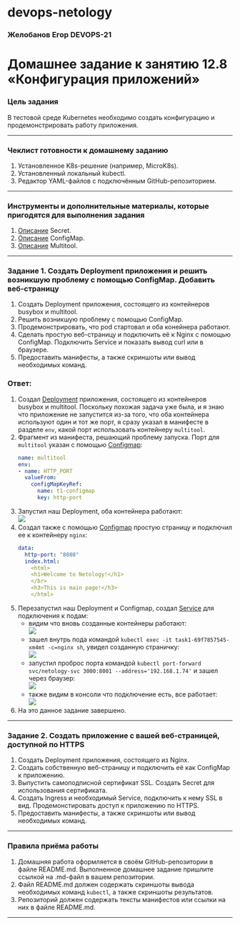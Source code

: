 # devops-netology

### Желобанов Егор DEVOPS-21

# Домашнее задание к занятию 12.8 «Конфигурация приложений»

### Цель задания

В тестовой среде Kubernetes необходимо создать конфигурацию и продемонстрировать работу приложения.

------

### Чеклист готовности к домашнему заданию

1. Установленное K8s-решение (например, MicroK8s).
2. Установленный локальный kubectl.
3. Редактор YAML-файлов с подключённым GitHub-репозиторием.

------

### Инструменты и дополнительные материалы, которые пригодятся для выполнения задания

1. [Описание](https://kubernetes.io/docs/concepts/configuration/secret/) Secret.
2. [Описание](https://kubernetes.io/docs/concepts/configuration/configmap/) ConfigMap.
3. [Описание](https://github.com/wbitt/Network-MultiTool) Multitool.

------

### Задание 1. Создать Deployment приложения и решить возникшую проблему с помощью ConfigMap. Добавить веб-страницу

1. Создать Deployment приложения, состоящего из контейнеров busybox и multitool.
2. Решить возникшую проблему с помощью ConfigMap.
3. Продемонстрировать, что pod стартовал и оба конейнера работают.
4. Сделать простую веб-страницу и подключить её к Nginx с помощью ConfigMap. Подключить Service и показать вывод curl или в браузере.
5. Предоставить манифесты, а также скриншоты или вывод необходимых команд.

### Ответ:

1. Создал [Deployment](/practice/12.8/task1/deployment-task1.yaml) приложения, состоящего из контейнеров busybox и multitool. Поскольку похожая задача уже была, и я знаю что приложение не запустится из-за того, что оба контейнера используют один и тот же порт, я сразу указал в манифесте в разделе `env`, какой порт использовать контейнеру `multitool`.
2. Фрагмент из манифеста, решающий проблему запуска. Порт для `multitool` указан с помощью [Configmap](/practice/12.8/task1/configmap-task1.yaml):  
    ```yaml
    name: multitool
    env:
    - name: HTTP_PORT
      valueFrom:
        configMapKeyRef:
          name: t1-configmap
          key: http-port
   ```
3. Запустил наш Deployment, оба контейнера работают:  
    ![](/pics/12.8/task1-deployment-running.jpg)  
4. Создал также с помощью [Configmap](/practice/12.8/task1/configmap-task1.yaml) простую страницу и подключил ее к контейнеру `nginx`:
    ```yaml
    data:
      http-port: "8080"
      index.html:
        <html>
        <h1>Welcome to Netology!</h1>
        </br>
        <h3>This is main page!</h3>
        </html>
    ```  
5. Перезапустил наш Deployment и Configmap, создал [Service](/practice/12.8/task1/service-task1.yaml) для подключения к подам:
    * видим что вновь созданные контейнеры работают:  
    ![](/pics/12.8/task1-deployment-running-after-restart.jpg)  
    * зашел внутрь пода командой `kubectl exec -it task1-69f7857545-xm4mt -c=nginx sh`, увидел созданную страничку:  
    ![](/pics/12.8/task1-into-nginx-pod.jpg)  
    * запустил проброс порта командой `kubectl port-forward svc/netology-svc 3000:8001 --address='192.168.1.74'` и зашел через браузер:  
    ![](/pics/12.8/task1-nginx-main-page.jpg)  
    * также видим в консоли что подключение есть, все работает:  
    ![](/pics/12.8/task1-connect-3000.jpg)  
6. На это данное задание завершено.
------

### Задание 2. Создать приложение с вашей веб-страницей, доступной по HTTPS 

1. Создать Deployment приложения, состоящего из Nginx.
2. Создать собственную веб-страницу и подключить её как ConfigMap к приложению.
3. Выпустить самоподписной сертификат SSL. Создать Secret для использования сертификата.
4. Создать Ingress и необходимый Service, подключить к нему SSL в вид. Продемонстировать доступ к приложению по HTTPS. 
4. Предоставить манифесты, а также скриншоты или вывод необходимых команд.

------

### Правила приёма работы

1. Домашняя работа оформляется в своём GitHub-репозитории в файле README.md. Выполненное домашнее задание пришлите ссылкой на .md-файл в вашем репозитории.
2. Файл README.md должен содержать скриншоты вывода необходимых команд `kubectl`, а также скриншоты результатов.
3. Репозиторий должен содержать тексты манифестов или ссылки на них в файле README.md.

------
